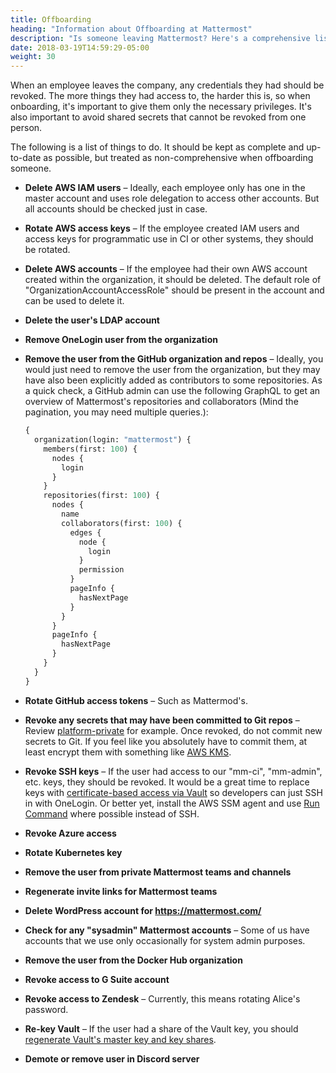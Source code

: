 ```yaml
---
title: Offboarding
heading: "Information about Offboarding at Mattermost"
description: "Is someone leaving Mattermost? Here's a comprehensive list of what needs to be done to ensure successful offboarding."
date: 2018-03-19T14:59:29-05:00
weight: 30
---
```


When an employee leaves the company, any credentials they had should be revoked. The more things they had access to, the harder this is, so when onboarding, it's important to give them only the necessary privileges. It's also important to avoid shared secrets that cannot be revoked from one person.

The following is a list of things to do. It should be kept as complete and up-to-date as possible, but treated as non-comprehensive when offboarding someone.

* **Delete AWS IAM users** – Ideally, each employee only has one in the master account and uses role delegation to access other accounts. But all accounts should be checked just in case.

* **Rotate AWS access keys** – If the employee created IAM users and access keys for programmatic use in CI or other systems, they should be rotated.

* **Delete AWS accounts** – If the employee had their own AWS account created within the organization, it should be deleted. The default role of "OrganizationAccountAccessRole" should be present in the account and can be used to delete it.

* **Delete the user's LDAP account**

* **Remove OneLogin user from the organization**

* **Remove the user from the GitHub organization and repos** – Ideally, you would just need to remove the user from the organization, but they may have also been explicitly added as contributors to some repositories. As a quick check, a GitHub admin can use the following GraphQL to get an overview of Mattermost's repositories and collaborators (Mind the pagination, you may need multiple queries.):

    ```graphql
    {
      organization(login: "mattermost") {
        members(first: 100) {
          nodes {
            login
          }
        }
        repositories(first: 100) {
          nodes {
            name
            collaborators(first: 100) {
              edges {
                node {
                  login
                }
                permission
              }
              pageInfo {
                hasNextPage
              }
            }
          }
          pageInfo {
            hasNextPage
          }
        }
      }
    }
    ```

* **Rotate GitHub access tokens** – Such as Mattermod's.

* **Revoke any secrets that may have been committed to Git repos** – Review [platform-private](https://github.com/mattermost/platform-private) for example. Once revoked, do not commit new secrets to Git. If you feel like you absolutely have to commit them, at least encrypt them with something like [AWS KMS](https://aws.amazon.com/kms/).

* **Revoke SSH keys** – If the user had access to our "mm-ci", "mm-admin", etc. keys, they should be revoked. It would be a great time to replace keys with [certificate-based access via Vault](/internal/infrastructure/vault/) so developers can just SSH in with OneLogin. Or better yet, install the AWS SSM agent and use [Run Command](https://docs.aws.amazon.com/systems-manager/latest/userguide/execute-remote-commands.html) where possible instead of SSH.

* **Revoke Azure access**

* **Rotate Kubernetes key**

* **Remove the user from private Mattermost teams and channels**

* **Regenerate invite links for Mattermost teams**

* **Delete WordPress account for https://mattermost.com/**

* **Check for any "sysadmin" Mattermost accounts** – Some of us have accounts that we use only occasionally for system admin purposes.

* **Remove the user from the Docker Hub organization**

* **Revoke access to G Suite account**

* **Revoke access to Zendesk** – Currently, this means rotating Alice's password.

* **Re-key Vault** – If the user had a share of the Vault key, you should [regenerate Vault's master key and key shares](https://www.vaultproject.io/guides/operations/rekeying-and-rotating.html).

* **Demote or remove user in Discord server**
